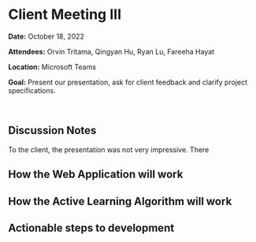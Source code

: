 # Client Meeting III

**Date:** October 18, 2022

**Attendees:** Orvin Tritama, Qingyan Hu, Ryan Lu, Fareeha Hayat

**Location:** Microsoft Teams

**Goal:** Present our presentation, ask for client feedback and clarify project specifications.


<br>


## Discussion Notes
To the client, the presentation was not very impressive. There 




## How the Web Application will work





## How the Active Learning Algorithm will work





## Actionable steps to development





<br>
